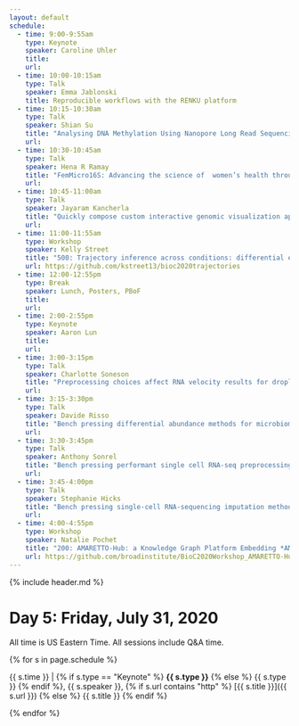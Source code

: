 ```yaml
---
layout: default
schedule:
  - time: 9:00-9:55am
    type: Keynote
    speaker: Caroline Uhler
    title: 
    url: 
  - time: 10:00-10:15am
    type: Talk
    speaker: Emma Jablonski
    title: Reproducible workflows with the RENKU platform
  - time: 10:15-10:30am
    type: Talk
    speaker: Shian Su
    title: "Analysing DNA Methylation Using Nanopore Long Read Sequencing"
    url:
  - time: 10:30-10:45am
    type: Talk
    speaker: Hena R Ramay
    title: "FemMicro16S: Advancing the science of  women’s health through open data sharing"
    url:
  - time: 10:45-11:00am
    type: Talk
    speaker: Jayaram Kancherla
    title: "Quickly compose custom interactive genomic visualization apps in R/Bioc with epiviz components"
    url:
  - time: 11:00-11:55am
    type: Workshop
    speaker: Kelly Street
    title: "500: Trajectory inference across conditions: differential expression and differential progression"
    url: https://github.com/kstreet13/bioc2020trajectories
  - time: 12:00-12:55pm
    type: Break
    speaker: Lunch, Posters, PBoF
    title: 
    url: 
  - time: 2:00-2:55pm
    type: Keynote
    speaker: Aaron Lun
    title: 
    url: 
  - time: 3:00-3:15pm
    type: Talk
    speaker: Charlotte Soneson
    title: "Preprocessing choices affect RNA velocity results for droplet scRNA-seq data"
    url: 
  - time: 3:15-3:30pm
    type: Talk
    speaker: Davide Risso
    title: "Bench pressing differential abundance methods for microbiome data"
    url: 
  - time: 3:30-3:45pm
    type: Talk
    speaker: Anthony Sonrel
    title: "Bench pressing performant single cell RNA-seq preprocessing tools through pipeComp; a general framework for the evaluation of computational pipelines"
    url: 
  - time: 3:45-4:00pm
    type: Talk
    speaker: Stephanie Hicks
    title: "Bench pressing single-cell RNA-sequencing imputation methods"
    url: 
  - time: 4:00-4:55pm
    type: Workshop
    speaker: Natalie Pochet
    title: "200: AMARETTO-Hub: a Knowledge Graph Platform Embedding *AMARETTO Tools for Multimodal and Multiscale Network BioMedicine"
    url: https://github.com/broadinstitute/BioC2020Workshop_AMARETTO-Hub
---
```


{% include header.md %}

# Day 5: Friday, July 31, 2020

All time is US Eastern Time. All sessions include Q&A time.

{% for s in page.schedule %}

{{ s.time }} | {% if s.type == "Keynote" %} **{{ s.type }}** {% else %} {{ s.type }} {% endif %}, {{ s.speaker }}, {% if s.url contains "http" %} [{{ s.title }}]({{ s.url }}) {% else %} {{ s.title }} {% endif %}

{% endfor %}

